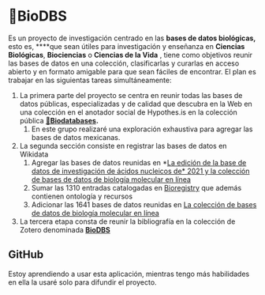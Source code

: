 # 🐴BioDBS

Es un proyecto de investigación centrado en las **bases de datos biológicas,** esto es, ****que sean útiles para investigación y enseñanza en **Ciencias Biológicas**, **Biociencias** o **Ciencias de la Vida** , tiene como objetivos reunir las bases de datos en una colección, clasificarlas y curarlas en acceso abierto y en formato amigable para que sean fáciles de encontrar. El plan es trabajar en las siguientas tareas simultáneamente:

1. La primera parte del proyecto se centra en reunir todas las bases de datos públicas, especializadas y de calidad que descubra en la Web en una colección en el anotador social de Hypothes.is en la colección pública **[🐴Biodatabases](https://hypothes.is/users/lmichan?q=tag%3A%F0%).**
    1. En este grupo realizaré una exploración exhaustiva para agregar las bases de datos mexicanas.
2. La segunda sección consiste en registrar las bases de datos en Wikidata
    1. Agregar las bases de datos reunidas en *[La edición de la base de datos de investigación de ácidos nucleicos de* 2021 y la colección de bases de datos de biología molecular en línea](https://academic.oup.com/nar/article/49/D1/D1/6059975)
    2. Sumar las 1310 entradas catalogadas en [Bioregistry](https://bioregistry.io/registry/) que además contienen ontología y recursos
    3. Adicionar las 1641 bases de datos reunidas en [La colección de bases de datos de biología molecular en línea](https://www.oxfordjournals.org/nar/database/c/)
3. La tercera etapa consta de reunir la bibliografía en la colección de Zotero denominada [**BioDBS**](https://www.zotero.org/groups/2640329/biodbs/library)

## GitHub

Estoy aprendiendo a usar esta aplicación, mientras tengo más habilidades en ella la usaré solo para difundir el proyecto.

